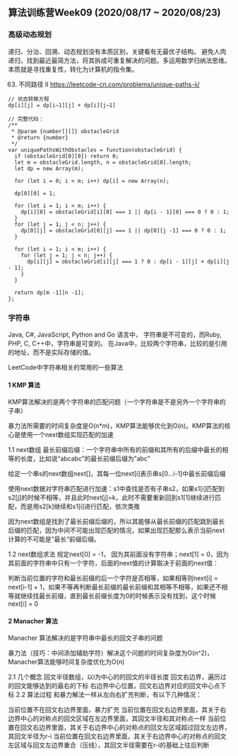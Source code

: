 ## 算法训练营Week09 (2020/08/17 ~ 2020/08/23)

### 高级动态规划
递归、分治、回溯、动态规划没有本质区别，关键看有无最优子结构。
避免人肉递归，找到最近最简方法，将其拆成可重复解决的问题。多运用数学归纳法思维。
本质就是寻找重复性，转化为计算机的指令集。

63. 不同路径 II
https://leetcode-cn.com/problems/unique-paths-ii/  
```
// 状态转移方程
dp[i][j] = dp[i−1][j] + dp[i][j−1]

// 完整代码：
/**
 * @param {number[][]} obstacleGrid
 * @return {number}
 */
var uniquePathsWithObstacles = function(obstacleGrid) {
  if (obstacleGrid[0][0]) return 0;
  let m = obstacleGrid.length, n = obstacleGrid[0].length;
  let dp = new Array(m);

  for (let i = 0; i < m; i++) dp[i] = new Array(n);

  dp[0][0] = 1;

  for (let i = 1; i < m; i++) {
    dp[i][0] = obstacleGrid[i][0] === 1 || dp[i - 1][0] === 0 ? 0 : 1;
  }
  for (let j = 1; j < n; j++) {
    dp[0][j] = obstacleGrid[0][j] === 1 || dp[0][j -1] === 0 ? 0 : 1;
  }

  for (let i = 1; i < m; i++) {
    for (let j = 1; j < n; j++) {
      dp[i][j] = obstacleGrid[i][j] === 1 ? 0 : dp[i - 1][j] + dp[i][j - 1];
    }
  }

  return dp[m -1][n -1];
};
```

### 字符串
Java, C#, JavaScript, Python and Go 语言中， 字符串是不可变的，而Ruby, PHP, C, C++中，字符串是可变的。
在Java中，比较两个字符串，比较的是引用的地址，而不是实际存储的值。

LeetCode中字符串相关的常用的一些算法

#### 1 KMP 算法

KMP算法解决的是两个字符串的匹配问题（一个字符串是不是另外一个字符串的子串）

暴力法所需要的时间复杂度是O(n*m)，KMP算法能够优化到O(n)。KMP算法的核心是使用一个next数组实现匹配的加速

1.1 next数组
最长前缀后缀：一个字符串中所有的前缀和其所有的后缀中最长的相等的长度，比如说“abcabc”的最长前缀后缀为”abc”

给定一个串s的next数组next[]，其每一位next[i]表示串s[0…i-1]中最长前缀后缀

使用next数据对字符串匹配进行加速：s1中查找是否有子串s2，如果s1[i]匹配到s2[j]的时候不相等，并且此时next[j]=k，此时不需要重新回到s1[1]继续进行匹配，而是用s2[k]继续和s1[i]进行匹配，依次类推

因为next数组是找到了最长前缀后缀的，所以其能够从最长前缀的匹配跳到最长后缀的匹配，因为中间不可能出现匹配的情况，如果出现匹配那么表示当前next计算的不可能是”最长“前缀后缀。

1.2 next数组求法
规定next[0] = -1， 因为其前面没有字符串；next[1] = 0，因为其前面的字符串中只有一个字符，后面的next值的计算取决于前面的next值：

判断当前位置的字符和最长前缀的后一个字符是否相等，如果相等则next[i] = next[i-1] + 1，如果不等再判断最长前缀的最长前缀和其相等不相等，如果还不相等就继续找最长前缀，直到最长前缀长度为0的时候表示没有找到，这个时候next[i] = 0

#### 2 Manacher 算法

Manacher 算法解决的是字符串中最长的回文子串的问题

暴力法（技巧：中间添加辅助字符）解决这个问题的时间复杂度为O(n^2)，Manacher算法能够时间复杂度优化为O(n)

2.1 几个概念
回文半径数组，以i为中心的的回文的半径长度
回文右边界，遍历过的回文能够达到的最右的下标
右边界中心位置，回文右边界对应的回文中心点下标
2.2 算法过程
和暴力解法一样从左向右扩充判断，有以下几种情况：

当前位置不在回文右边界里面，暴力扩充
当前位置在回文右边界里面，其关于右边界中心的对称点的回文区域在左边界里面，其回文半径和其对称点一样
当前位置在回文右边界里面，其关于右边界中心的对称点的回文左区域超过回文左边界，其回文半径为r-i
当前位置在回文右边界里面，其关于右边界中心的对称点的回文左区域与回文左边界重合（压线），其回文半径需要在r-i的基础上往后判断